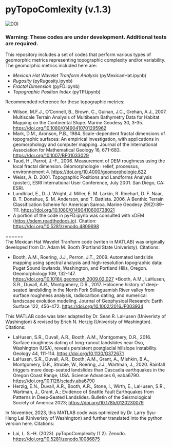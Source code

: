 # pyTopoComlexity (v.1.3)
[![DOI](https://zenodo.org/badge/DOI/10.5281/zenodo.10086875.svg)](https://doi.org/10.5281/zenodo.10086875)
### Warning: These codes are under development. Additional tests are required.

This repository includes a set of codes that perform various types of geomorphic metrics representing topographic complexity and/or variability. The geomorphic metrics included here are:  
* _Mexican Hat Wavelet Tranform Analysis_ (pyMexicanHat.ipynb)
* _Rugosity_ (pyRugosity.ipynb)
* _Fractal Dimension_ (pyFD.ipynb)
* _Topographic Position Index_ (pyTPI.ipynb)


Recommended reference for these topographic metrics:  
  * Wilson, M.F.J., O’Connell, B., Brown, C., Guinan, J.C., Grehan, A.J., 2007. Multiscale Terrain Analysis of Multibeam Bathymetry Data for Habitat Mapping on the Continental Slope. Marine Geodesy 30, 3-35. https://doi.org/10.1080/01490410701295962
  * Mark, D.M., Aronson, P.B., 1984. Scale-dependent fractal dimensions of topographic surfaces: An empirical investigation, with applications in geomorphology and computer mapping. Journal of the International Association for Mathematical Geology 16, 671-683. https://doi.org/10.1007/BF01033029
  * Taud, H., Parrot, J.-F., 2006. Measurement of DEM roughness using the local fractal dimension. Géomorphologie : relief, processus, environnement 4. https://doi.org/10.4000/geomorphologie.622
  * Weiss, A. D. 2001. Topographic Positions and Landforms Analysis (poster), ESRI International User Conference, July 2001. San Diego, CA: ESRI.
  * Lundblad, E., D. J. Wright, J. Miller, E. M. Larkin, R. Rinehart, D. F. Naar, B. T. Donahue, S. M. Anderson, and T. Battista. 2006. A Benthic Terrain Classification Scheme for American Samoa. Marine Geodesy 29(2):89–111. https://doi.org/10.1080/01490410600738021
  * A portion of the code in pyFD.ipynb was consulted with xDEM (https://xdem.readthedocs.io). Citation: https://doi.org/10.5281/zenodo.4809698
    
======   
The Mexican Hat Wavelet Tranform code (writen in MATLAB) was originally developed from Dr. Adam M. Booth (Portland State Univeristy). Citations:
  * Booth, A.M., Roering, J.J., Perron, J.T., 2009. Automated landslide mapping using spectral analysis and high-resolution topographic data: Puget Sound lowlands, Washington, and Portland Hills, Oregon.     Geomorphology 109, 132-147. https://doi.org/10.1016/j.geomorph.2009.02.027
  *Booth, A.M., LaHusen, S.R., Duvall, A.R., Montgomery, D.R., 2017. Holocene history of deep-seated landsliding in the North Fork Stillaguamish River valley from surface roughness analysis, radiocarbon dating, and numerical landscape evolution modeling. Journal of Geophysical Research: Earth Surface 122, 456-472. https://doi.org/10.1002/2016JF003934

This MATLAB code was later adapted by Dr. Sean R. LaHusen (Univeristy of Washington) & revised by Erich N. Herzig (Univeristy of Washington).  Citations:
  * LaHusen, S.R., Duvall, A.R., Booth, A.M., Montgomery, D.R., 2016. Surface roughness dating of long-runout landslides near Oso, Washington (USA), reveals persistent postglacial hillslope instability. Geology 44, 111-114. https://doi.org/10.1130/G37267.1
  * LaHusen, S.R., Duvall, A.R., Booth, A.M., Grant, A., Mishkin, B.A., Montgomery, D.R., Struble, W., Roering, J.J., Wartman, J., 2020. Rainfall triggers more deep-seated landslides than Cascadia earthquakes in the Oregon Coast Range, USA. Science Advances 6, eaba6790. https://doi.org/10.1126/sciadv.aba6790
  * Herzig, E.N., Duvall, A.R., Booth, A.R., Stone, I., Wirth, E., LaHusen, S.R., Wartman, J., Grant, A.; Evidence of Seattle Fault Earthquakes from Patterns in Deep‐Seated Landslides. Bulletin of the Seismological Society of America 2023; https://doi.org/10.1785/0120230079

In November, 2023, this MATLAB code was optimized by Dr. Larry Syu-Heng Lai (Univeristy of Washington) and further translated into the python version here. Citations:
 * Lai, L. S.-H. (2023). pyTopoComplexity (1.2). Zenodo. https://doi.org/10.5281/zenodo.10086875
